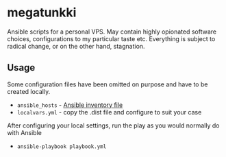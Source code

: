 # megatunkki

Ansible scripts for a personal VPS. May contain highly opionated software choices, configurations to my particular taste etc. Everything is subject to radical change, or on the other hand, stagnation.

## Usage

Some configuration files have been omitted on purpose and have to be created locally.

- `ansible_hosts` - [Ansible inventory file](http://docs.ansible.com/intro_inventory.html)
- `localvars.yml` - copy the .dist file and configure to suit your case

After configuring your local settings, run the play as you would normally do with Ansible
- `ansible-playbook playbook.yml`
